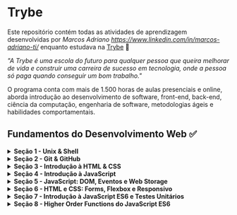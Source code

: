 # Trybe

Este repositório contém todas as atividades de aprendizagem desenvolvidas por _Marcos Adriano https://www.linkedin.com/in/marcos-adriano-ti/_ enquanto estudava na [Trybe](https://www.betrybe.com/) :rocket:

_"A Trybe é uma escola do futuro para qualquer pessoa que queira melhorar de vida e construir uma carreira de sucesso em tecnologia, onde a pessoa só paga quando conseguir um bom trabalho."_

O programa conta com mais de 1.500 horas de aulas presenciais e online, aborda introdução ao desenvolvimento de software, front-end, back-end, ciência da computação, engenharia de software, metodologias ágeis e habilidades comportamentais.

## Fundamentos do Desenvolvimento Web :white_check_mark:
<details>
  <summary><strong>Seção 1 - Unix & Shell</strong></summary>

  - ***Dia 01:*** _Unix & Shell- Part 1_  
  - ***Dia 02:*** _Unix & Shell- Part 2_
</details>

<details>
  <summary><strong>Seção 2 - Git & GitHub</strong></summary>

  - ***Dia 01:*** _O que é e para que serve?_  
  - ***Dia 02:*** _Entendendo os comandos_
</details>

<details>
  <summary><strong>Seção 3 - Introdução à HTML & CSS</strong></summary>

  - ***Dia 01:*** _HTML & CSS - Estruturas de página_  
  - ***Dia 02:*** _HTML & CSS - Primeiros passos em CSS_  
  - ***Dia 03:*** _HTML & CSS - Seletores e posicionamento_  
  - ***Dia 04:*** _HTML Semântico_  
  - ***Dia 05:*** _Projeto - Lessons Learned_  
</details>

<details>
  <summary><strong>Seção 4 - Introdução à JavaScript</strong></summary>

  - ***Dia 01:*** _JavaScript - Primeiros passos_  
  - ***Dia 02:*** _JavaScript - Array e loop For_  
  - ***Dia 03:*** _JavaScript - Lógica de Programação e Algoritmos_  
  - ***Dia 04:*** _JavaScript - Objetos e funções_  
  - ***Dia 05:*** _JavaScript ES6 - let, const, arrow functions e template literals_  
  - ***Dia 06:*** _Projeto - Playground Functions_  
</details>

<details>
  <summary><strong>Seção 5 - JavaScript: DOM, Eventos e Web Storage</strong></summary>

  - ***Dia 01:*** _JavaScript - DOM e seletores_  
  - ***Dia 02:*** _JavaScript - Trabalhando com elementos_  
  - ***Dia 03:*** _JavaScript - Eventos_  
  - ***Dia 04:*** _JavaScript - Web Storage_  
  - ***Dia 05:*** _Projeto - Arte com Pixels_  
  - ***Dia 06:*** _Projetos Bônus_  
</details>

<details>
  <summary><strong>Seção 6 - HTML e CSS: Forms, Flexbox e Responsivo</strong></summary>
  
   - ***Dia 01:*** _HTML & CSS - Forms_  
   - ***Dia 02:*** _Bibliotecas JavaScript e Frameworks CSS_  
   - ***Dia 03:*** _CSS Flexbox - Parte 1_  
   - ***Dia 04:*** _CSS Flexbox - Parte 2_  
   - ***Dia 05:*** _CSS Responsivo - Mobile First_  
   - ***Dia 06:*** _Projeto - Trybewarts_  
</details>

<details>
  <summary><strong>Seção 7 - Introdução à JavaScript ES6 e Testes Unitários</strong></summary>
  
   - ***Dia 01:*** _Fluxo de exceções e manipulação de objetos_  
   - ***Dia 02:*** _Primeiros passos em Jest_  
   - ***Dia 03:*** _Matchers e cobertura de código_  
   - ***Dia 04:*** _Projeto - JavaScript Testes Unitários_  
</details>

<details>
  <summary><strong>Seção 8 - Higher Order Functions do JavaScript ES6</strong></summary>
  
   - ***Dia 01:*** _JavaScript ES6 - Introdução a Higher Order Functions_  
   - ***Dia 02:*** _JavaScript ES6 - Higher Order Functions - forEach, find, some, every, sort_  
   - ***Dia 03:*** _JavaScript ES6 - Higher Order Functions - map e filter_  
   - ***Dia 04:*** _JavaScript ES6 - Higher Order Functions - reduce_  
   - ***Dia 05:*** _JavaScript ES6 - spread operator, parâmetro rest, destructuring e mais_  
   - ***Dia 06:*** _Projeto - Zoo functions_  
</details>
